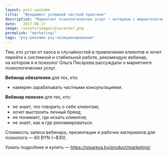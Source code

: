 ```yaml
---
layout: post-youtube
title:  "Фундамент успешной частной практики"
description: "Маркетинг психологических услуг — интервью с маркетологом Дмитрием Бартошевичем"
date:   2017-08-17			 
image: /assets/images/psycareer.png
permalink: "marketing/"
tags: "psy-реклама psy-позиционирование"
---
```



<p>Тем, кто устал от&nbsp;хаоса и&nbsp;случайностей в&nbsp;привлечении клиентов и&nbsp;хочет перейти к&nbsp;системной и&nbsp;стабильной работе, рекомендую вебинар, на&nbsp;котором я&nbsp;и&nbsp;психолог Ольга Писарева рассуждали о&nbsp;маркетинге психологических услуг. </p>
<p><strong>Вебинар обязателен</strong> для тех, кто: </p>
<ul> 
	<li> 
		намерен зарабатывать частными консультациями. 
 	</li>
 </ul>
<p><strong>Вебинар полезен</strong> для тех, кто:</p>
<ul> 
<li> 
не&nbsp;знает, что говорить о&nbsp;себе клиентам; 
 	</li>
	<li> 
		хочет выстроить личный бренд; 
 	</li>
	<li> 
		не&nbsp;понимает, где искать клиентов; 
 	</li>
	<li> 
		не&nbsp;знает, как и&nbsp;где рекламироваться. 
 	</li>
 </ul>


 <amp-youtube data-videoid="Ocx-TZ3Uj04" layout="responsive" width="560" height="315"></amp-youtube>
 
 <p>Стоимость записи вебинара, презентации и&nbsp;рабочих материалов для психолога&nbsp;— 60&nbsp;BYN (~$30). </p>
<p>Узнать подробнее и&nbsp;купить&nbsp;— <a href="https://pisareva.by/product/marketing/">https://pisareva.by/product/marketing/</a> </p>
